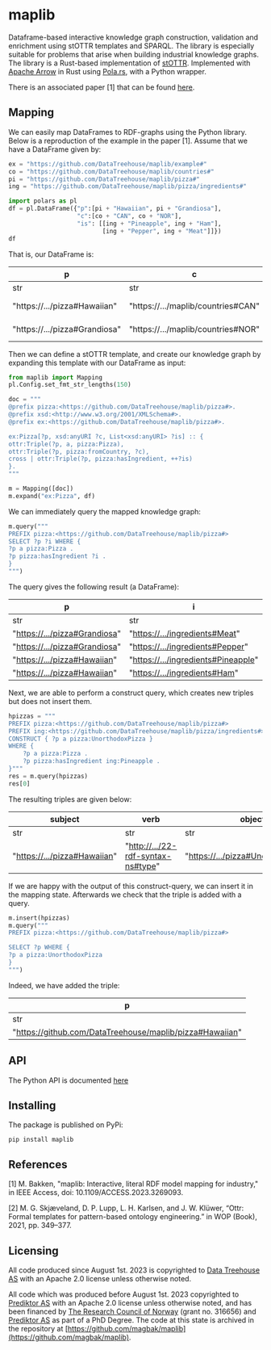 # maplib
Dataframe-based interactive knowledge graph construction, validation and enrichment using stOTTR templates and SPARQL. The library is especially suitable for problems that arise when building industrial knowledge graphs. The library is a Rust-based implementation of [stOTTR](https://dev.spec.ottr.xyz/stOTTR/). Implemented with [Apache Arrow](https://arrow.apache.org/) in Rust using [Pola.rs](https://www.pola.rs/), with a Python wrapper.

There is an associated paper [1] that can be found [here](https://ieeexplore.ieee.org/document/10106242).

## Mapping
We can easily map DataFrames to RDF-graphs using the Python library. Below is a reproduction of the example in the paper [1]. Assume that we have a DataFrame given by: 

```python
ex = "https://github.com/DataTreehouse/maplib/example#"
co = "https://github.com/DataTreehouse/maplib/countries#"
pi = "https://github.com/DataTreehouse/maplib/pizza#"
ing = "https://github.com/DataTreehouse/maplib/pizza/ingredients#"

import polars as pl
df = pl.DataFrame({"p":[pi + "Hawaiian", pi + "Grandiosa"],
                   "c":[co + "CAN", co + "NOR"],
                   "is": [[ing + "Pineapple", ing + "Ham"],
                          [ing + "Pepper", ing + "Meat"]]})
df
```
That is, our DataFrame is:

| p                             | c                                  | is                                                   |
|-------------------------------|------------------------------------|------------------------------------------------------|
| str                           | str                                | list[str]                                            |
| "https://.../pizza#Hawaiian"  | "https://.../maplib/countries#CAN" | [".../ingredients#Pineapple", ".../ingredients#Ham"] |
| "https://.../pizza#Grandiosa" | "https://.../maplib/countries#NOR" | [".../ingredients#Pepper", ".../ingredients#Meat"]   |

Then we can define a stOTTR template, and create our knowledge graph by expanding this template with our DataFrame as input:
```python
from maplib import Mapping
pl.Config.set_fmt_str_lengths(150)

doc = """
@prefix pizza:<https://github.com/DataTreehouse/maplib/pizza#>.
@prefix xsd:<http://www.w3.org/2001/XMLSchema#>.
@prefix ex:<https://github.com/DataTreehouse/maplib/pizza#>.

ex:Pizza[?p, xsd:anyURI ?c, List<xsd:anyURI> ?is] :: {
ottr:Triple(?p, a, pizza:Pizza),
ottr:Triple(?p, pizza:fromCountry, ?c),
cross | ottr:Triple(?p, pizza:hasIngredient, ++?is)
}.
"""

m = Mapping([doc])
m.expand("ex:Pizza", df)
```

We can immediately query the mapped knowledge graph:

```python
m.query("""
PREFIX pizza:<https://github.com/DataTreehouse/maplib/pizza#>
SELECT ?p ?i WHERE {
?p a pizza:Pizza .
?p pizza:hasIngredient ?i .
}
""")
```

The query gives the following result (a DataFrame):

| p                               | i                                     |
|---------------------------------|---------------------------------------|
| str                             | str                                   |
| "<https://.../pizza#Grandiosa>" | "<https://.../ingredients#Meat>"      |
| "<https://.../pizza#Grandiosa>" | "<https://.../ingredients#Pepper>"    |
| "<https://.../pizza#Hawaiian>"  | "<https://.../ingredients#Pineapple>" |
| "<https://.../pizza#Hawaiian>"  | "<https://.../ingredients#Ham>"       |

Next, we are able to perform a construct query, which creates new triples but does not insert them. 

```python
hpizzas = """
PREFIX pizza:<https://github.com/DataTreehouse/maplib/pizza#>
PREFIX ing:<https://github.com/DataTreehouse/maplib/pizza/ingredients#>
CONSTRUCT { ?p a pizza:UnorthodoxPizza } 
WHERE {
    ?p a pizza:Pizza .
    ?p pizza:hasIngredient ing:Pineapple .
}"""
res = m.query(hpizzas)
res[0]
```

The resulting triples are given below:

| subject                        | verb                                 | object                                |
|--------------------------------|--------------------------------------|---------------------------------------|
| str                            | str                                  | str                                   |
| "<https://.../pizza#Hawaiian>" | "<http://.../22-rdf-syntax-ns#type>" | "<https://.../pizza#UnorthodoxPizza>" |

If we are happy with the output of this construct-query, we can insert it in the mapping state. Afterwards we check that the triple is added with a query.

```python
m.insert(hpizzas)
m.query("""
PREFIX pizza:<https://github.com/DataTreehouse/maplib/pizza#>

SELECT ?p WHERE {
?p a pizza:UnorthodoxPizza
}
""")
```

Indeed, we have added the triple: 

| p                                                          |
|------------------------------------------------------------|
| str                                                        |
| "<https://github.com/DataTreehouse/maplib/pizza#Hawaiian>" |

## API
The Python API is documented [here](https://github.com/DataTreehouse/maplib/tree/main/py_maplib/doc/python_mapper_api.md)

## Installing
The package is published on PyPi:
```shell
pip install maplib
```

## References
[1] M. Bakken, "maplib: Interactive, literal RDF model mapping for industry," in IEEE Access, doi: 10.1109/ACCESS.2023.3269093.

[2] M. G. Skjæveland, D. P. Lupp, L. H. Karlsen, and J. W. Klüwer, “Ottr: Formal templates for pattern-based ontology engineering.” in WOP (Book),
2021, pp. 349–377.

## Licensing
All code produced since August 1st. 2023 is copyrighted to [Data Treehouse AS](https://www.data-treehouse.com/) with an Apache 2.0 license unless otherwise noted. 

All code which was produced before August 1st. 2023 copyrighted to [Prediktor AS](https://www.prediktor.com/) with an Apache 2.0 license unless otherwise noted, and has been financed by [The Research Council of Norway](https://www.forskningsradet.no/en/) (grant no. 316656) and [Prediktor AS](https://www.prediktor.com/) as part of a PhD Degree. The code at this state is archived in the repository at [https://github.com/magbak/maplib](https://github.com/magbak/maplib).
